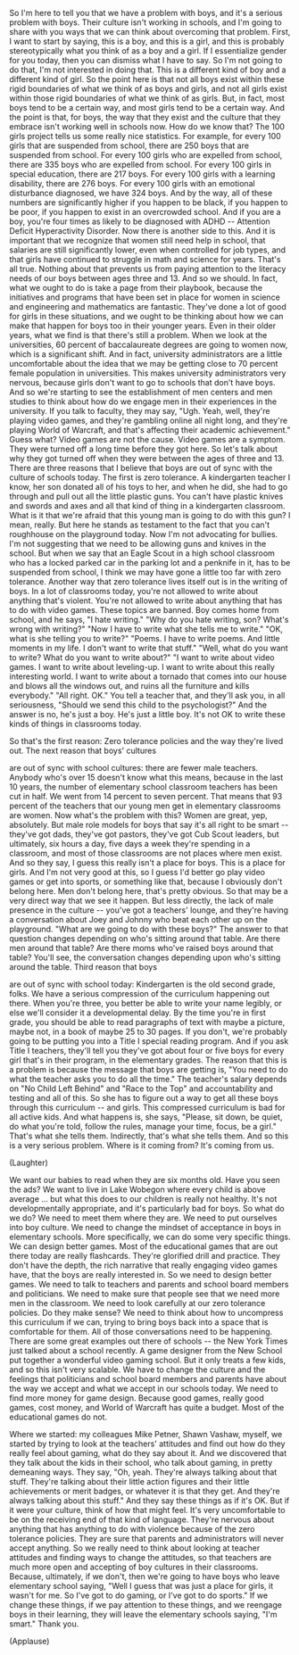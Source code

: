 
So I&#39;m here to tell you
that we have a problem with boys,
and it&#39;s a serious problem with boys.
Their culture isn&#39;t working in schools,
and I&#39;m going to share with you ways
that we can think
about overcoming that problem.
First, I want to start
by saying, this is a boy,
and this is a girl,
and this is probably stereotypically
what you think of as a boy and a girl.
If I essentialize gender for you today,
then you can dismiss what I have to say.
So I&#39;m not going to do that,
I&#39;m not interested in doing that.
This is a different kind of boy
and a different kind of girl.
So the point here is that not all boys
exist within these rigid boundaries
of what we think of as boys and girls,
and not all girls exist
within those rigid boundaries
of what we think of as girls.
But, in fact, most boys
tend to be a certain way,
and most girls tend to be a certain way.
And the point is that, for boys,
the way that they exist
and the culture that they embrace
isn&#39;t working well in schools now.
How do we know that?
The 100 girls project
tells us some really nice statistics.
For example, for every 100 girls
that are suspended from school,
there are 250 boys
that are suspended from school.
For every 100 girls
who are expelled from school,
there are 335 boys
who are expelled from school.
For every 100 girls in special education,
there are 217 boys.
For every 100 girls
with a learning disability,
there are 276 boys.
For every 100 girls
with an emotional disturbance diagnosed,
we have 324 boys.
And by the way, all of these numbers
are significantly higher
if you happen to be black,
if you happen to be poor,
if you happen to exist
in an overcrowded school.
And if you are a boy,
you&#39;re four times as likely
to be diagnosed with ADHD --
Attention Deficit Hyperactivity Disorder.
Now there is another side to this.
And it is important that we recognize
that women still need help in school,
that salaries are still
significantly lower,
even when controlled for job types,
and that girls have continued to struggle
in math and science for years.
That&#39;s all true.
Nothing about that prevents us
from paying attention
to the literacy needs
of our boys between ages three and 13.
And so we should.
In fact, what we ought to do
is take a page from their playbook,
because the initiatives and programs
that have been set in place
for women in science and engineering
and mathematics are fantastic.
They&#39;ve done a lot of good
for girls in these situations,
and we ought to be thinking about
how we can make that happen for boys too
in their younger years.
Even in their older years,
what we find is that
there&#39;s still a problem.
When we look at the universities,
60 percent of baccalaureate degrees
are going to women now,
which is a significant shift.
And in fact, university administrators
are a little uncomfortable about the idea
that we may be getting close to 70 percent
female population in universities.
This makes university
administrators very nervous,
because girls don&#39;t want to go
to schools that don&#39;t have boys.
And so we&#39;re starting to see
the establishment of men centers
and men studies
to think about how do we engage men
in their experiences in the university.
If you talk to faculty,
they may say, &quot;Ugh. Yeah, well,
they&#39;re playing video games,
and they&#39;re gambling
online all night long,
and they&#39;re playing World of Warcraft,
and that&#39;s affecting
their academic achievement.&quot;
Guess what?
Video games are not the cause.
Video games are a symptom.
They were turned off a long time
before they got here.
So let&#39;s talk about
why they got turned off
when they were between the ages
of three and 13.
There are three reasons that I believe
that boys are out of sync
with the culture of schools today.
The first is zero tolerance.
A kindergarten teacher I know,
her son donated all of his toys to her,
and when he did, she had to go through
and pull out all the little plastic guns.
You can&#39;t have plastic knives
and swords and axes
and all that kind of thing
in a kindergarten classroom.
What is it that we&#39;re afraid that this
young man is going to do with this gun?
I mean, really.
But here he stands as testament
to the fact that you can&#39;t roughhouse
on the playground today.
Now I&#39;m not advocating for bullies.
I&#39;m not suggesting that we need to be
allowing guns and knives in the school.
But when we say that an Eagle Scout
in a high school classroom
who has a locked parked car
in the parking lot and a penknife in it,
has to be suspended from school,
I think we may have gone
a little too far with zero tolerance.
Another way that zero tolerance
lives itself out
is in the writing of boys.
In a lot of classrooms today,
you&#39;re not allowed to write
about anything that&#39;s violent.
You&#39;re not allowed to write about anything
that has to do with video games.
These topics are banned.
Boy comes home from school, and he says,
&quot;I hate writing.&quot;
&quot;Why do you hate writing, son?
What&#39;s wrong with writing?&quot;
&quot;Now I have to write
what she tells me to write.&quot;
&quot;OK, what is she telling you to write?&quot;
&quot;Poems. I have to write poems.
And little moments in my life.
I don&#39;t want to write that stuff.&quot;
&quot;Well, what do you want to write?
What do you want to write about?&quot;
&quot;I want to write about video games.
I want to write about leveling-up.
I want to write about
this really interesting world.
I want to write about a tornado
that comes into our house
and blows all the windows out,
and ruins all the furniture
and kills everybody.&quot;
&quot;All right. OK.&quot;
You tell a teacher that,
and they&#39;ll ask you, in all seriousness,
&quot;Should we send this child
to the psychologist?&quot;
And the answer is no, he&#39;s just a boy.
He&#39;s just a little boy.
It&#39;s not OK to write these kinds of things
in classrooms today.

So that&#39;s the first reason:
Zero tolerance policies
and the way they&#39;re lived out.
The next reason that boys&#39; cultures

are out of sync with school cultures:
there are fewer male teachers.
Anybody who&#39;s over 15
doesn&#39;t know what this means,
because in the last 10 years,
the number of elementary school
classroom teachers has been cut in half.
We went from 14 percent to seven percent.
That means that 93 percent of the teachers
that our young men get in elementary
classrooms are women.
Now what&#39;s the problem with this?
Women are great, yep, absolutely.
But male role models for boys
that say it&#39;s all right to be smart --
they&#39;ve got dads, they&#39;ve got pastors,
they&#39;ve got Cub Scout leaders,
but ultimately, six hours a day,
five days a week
they&#39;re spending in a classroom,
and most of those classrooms
are not places where men exist.
And so they say, I guess this really
isn&#39;t a place for boys.
This is a place for girls.
And I&#39;m not very good at this,
so I guess I&#39;d better go play video games
or get into sports,
or something like that,
because I obviously don&#39;t belong here.
Men don&#39;t belong here,
that&#39;s pretty obvious.
So that may be a very direct way
that we see it happen.
But less directly, the lack of male
presence in the culture --
you&#39;ve got a teachers&#39; lounge,
and they&#39;re having a conversation
about Joey and Johnny
who beat each other up on the playground.
&quot;What are we going to do with these boys?&quot;
The answer to that question changes
depending on who&#39;s sitting
around that table.
Are there men around that table?
Are there moms who&#39;ve raised boys
around that table?
You&#39;ll see, the conversation changes
depending upon who&#39;s sitting
around the table.
Third reason that boys

are out of sync with school today:
Kindergarten is the old
second grade, folks.
We have a serious compression
of the curriculum happening out there.
When you&#39;re three, you better be able
to write your name legibly,
or else we&#39;ll consider it
a developmental delay.
By the time you&#39;re in first grade,
you should be able to read
paragraphs of text
with maybe a picture, maybe not,
in a book of maybe 25 to 30 pages.
If you don&#39;t,
we&#39;re probably going to be putting you
into a Title I special reading program.
And if you ask Title I teachers,
they&#39;ll tell you
they&#39;ve got about four or five boys
for every girl that&#39;s in their program,
in the elementary grades.
The reason that this is a problem
is because the message
that boys are getting
is, &quot;You need to do what the teacher
asks you to do all the time.&quot;
The teacher&#39;s salary depends
on &quot;No Child Left Behind&quot;
and &quot;Race to the Top&quot;
and accountability and testing
and all of this.
So she has to figure out a way
to get all these boys
through this curriculum -- and girls.
This compressed curriculum is bad
for all active kids.
And what happens is,
she says, &quot;Please, sit down,
be quiet, do what you&#39;re told,
follow the rules, manage your time,
focus, be a girl.&quot;
That&#39;s what she tells them.
Indirectly, that&#39;s what she tells them.
And so this is a very serious problem.
Where is it coming from?
It&#39;s coming from us.

(Laughter)

We want our babies to read
when they are six months old.
Have you seen the ads?
We want to live in Lake Wobegon
where every child is above average ...
but what this does to our children
is really not healthy.
It&#39;s not developmentally appropriate,
and it&#39;s particularly bad for boys.
So what do we do?
We need to meet them where they are.
We need to put ourselves into boy culture.
We need to change the mindset
of acceptance in boys
in elementary schools.
More specifically, we can do
some very specific things.
We can design better games.
Most of the educational games
that are out there today
are really flashcards.
They&#39;re glorified drill and practice.
They don&#39;t have the depth,
the rich narrative
that really engaging video games have,
that the boys are really interested in.
So we need to design better games.
We need to talk to teachers and parents
and school board members and politicians.
We need to make sure that people see
that we need more men in the classroom.
We need to look carefully
at our zero tolerance policies.
Do they make sense?
We need to think about how to uncompress
this curriculum if we can,
trying to bring boys back into a space
that is comfortable for them.
All of those conversations
need to be happening.
There are some great examples
out there of schools --
the New York Times
just talked about a school recently.
A game designer from the New School
put together a wonderful
video gaming school.
But it only treats a few kids,
and so this isn&#39;t very scalable.
We have to change the culture
and the feelings
that politicians and school board
members and parents have
about the way we accept
and what we accept in our schools today.
We need to find more money
for game design.
Because good games,
really good games, cost money,
and World of Warcraft has quite a budget.
Most of the educational games do not.

Where we started:
my colleagues Mike Petner,
Shawn Vashaw, myself,
we started by trying to look
at the teachers&#39; attitudes
and find out how do they really
feel about gaming,
what do they say about it.
And we discovered that they talk
about the kids in their school,
who talk about gaming,
in pretty demeaning ways.
They say, &quot;Oh, yeah. They&#39;re always
talking about that stuff.
They&#39;re talking
about their little action figures
and their little achievements
or merit badges,
or whatever it is that they get.
And they&#39;re always talking
about this stuff.&quot;
And they say these things as if it&#39;s OK.
But if it were your culture,
think of how that might feel.
It&#39;s very uncomfortable
to be on the receiving end
of that kind of language.
They&#39;re nervous about anything
that has anything to do with violence
because of the zero tolerance policies.
They are sure that parents
and administrators
will never accept anything.
So we really need to think
about looking at teacher attitudes
and finding ways to change the attitudes,
so that teachers are much more open
and accepting of boy cultures
in their classrooms.
Because, ultimately, if we don&#39;t,
then we&#39;re going to have boys
who leave elementary school saying,
&quot;Well I guess that was just
a place for girls, it wasn&#39;t for me.
So I&#39;ve got to do gaming,
or I&#39;ve got to do sports.&quot;
If we change these things,
if we pay attention to these things,
and we reengage boys in their learning,
they will leave the elementary
schools saying, &quot;I&#39;m smart.&quot;
Thank you.

(Applause)

